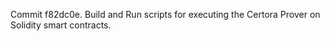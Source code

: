 Commit f82dc0e.                    Build and Run scripts for executing the Certora Prover on Solidity smart contracts.